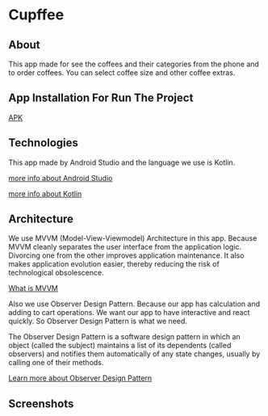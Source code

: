 # Cupffee

## About

This app made for see the coffees and their categories from the phone and to order coffees.
You can select coffee size and other coffee extras.

## App Installation For Run The Project

<a href="https://drive.google.com/file/d/1wmmZ91s6t94WYZFBOGtKo9lNc3lnpwm-/view?usp=sharing"> APK </a>

## Technologies

This app made by Android Studio and the language we use is Kotlin.

<a href="https://developer.android.com/studio"> more info about Android Studio </a>

<a href="https://kotlinlang.org/"> more info about Kotlin </a>

## Architecture

We use MVVM (Model-View-Viewmodel) Architecture in this app. Because MVVM cleanly separates the user interface from the application logic. Divorcing one from the other improves application maintenance. It also makes application evolution easier, thereby reducing the risk of technological obsolescence.

<a href="https://en.wikipedia.org/wiki/Model%E2%80%93view%E2%80%93viewmodel"> What is MVVM </a>

Also we use Observer Design Pattern. Because our app has calculation and adding to cart operations. We want our app to have interactive and react quickly. So Observer Design Pattern is what we need.

The Observer Design Pattern is a software design pattern in which an object (called the subject) maintains a list of its dependents (called observers) and notifies them automatically of any state changes, usually by calling one of their methods.

<a href="https://en.wikipedia.org/wiki/Observer_pattern"> Learn more about Observer Design Pattern </a>

## Screenshots


























